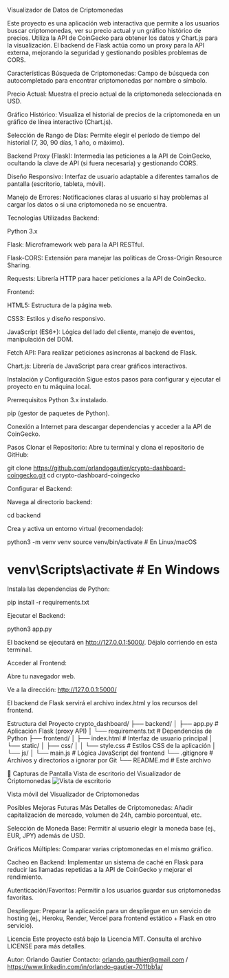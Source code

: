 Visualizador de Datos de Criptomonedas

Este proyecto es una aplicación web interactiva que permite a los usuarios buscar criptomonedas, ver su precio actual y un gráfico histórico de precios. Utiliza la API de CoinGecko para obtener los datos y Chart.js para la visualización. El backend de Flask actúa como un proxy para la API externa, mejorando la seguridad y gestionando posibles problemas de CORS.

Características
Búsqueda de Criptomonedas: Campo de búsqueda con autocompletado para encontrar criptomonedas por nombre o símbolo.

Precio Actual: Muestra el precio actual de la criptomoneda seleccionada en USD.

Gráfico Histórico: Visualiza el historial de precios de la criptomoneda en un gráfico de línea interactivo (Chart.js).

Selección de Rango de Días: Permite elegir el período de tiempo del historial (7, 30, 90 días, 1 año, o máximo).

Backend Proxy (Flask): Intermedia las peticiones a la API de CoinGecko, ocultando la clave de API (si fuera necesaria) y gestionando CORS.

Diseño Responsivo: Interfaz de usuario adaptable a diferentes tamaños de pantalla (escritorio, tableta, móvil).

Manejo de Errores: Notificaciones claras al usuario si hay problemas al cargar los datos o si una criptomoneda no se encuentra.

Tecnologías Utilizadas
Backend:

Python 3.x

Flask: Microframework web para la API RESTful.

Flask-CORS: Extensión para manejar las políticas de Cross-Origin Resource Sharing.

Requests: Librería HTTP para hacer peticiones a la API de CoinGecko.

Frontend:

HTML5: Estructura de la página web.

CSS3: Estilos y diseño responsivo.

JavaScript (ES6+): Lógica del lado del cliente, manejo de eventos, manipulación del DOM.

Fetch API: Para realizar peticiones asíncronas al backend de Flask.

Chart.js: Librería de JavaScript para crear gráficos interactivos.

Instalación y Configuración
Sigue estos pasos para configurar y ejecutar el proyecto en tu máquina local.

Prerrequisitos
Python 3.x instalado.

pip (gestor de paquetes de Python).

Conexión a Internet para descargar dependencias y acceder a la API de CoinGecko.

Pasos
Clonar el Repositorio:
Abre tu terminal y clona el repositorio de GitHub:

git clone https://github.com/orlandogautier/crypto-dashboard-coingecko.git
cd crypto-dashboard-coingecko

Configurar el Backend:

Navega al directorio backend:

cd backend

Crea y activa un entorno virtual (recomendado):

python3 -m venv venv
source venv/bin/activate  # En Linux/macOS
# venv\Scripts\activate   # En Windows

Instala las dependencias de Python:

pip install -r requirements.txt

Ejecutar el Backend:

python3 app.py

El backend se ejecutará en http://127.0.0.1:5000/. Déjalo corriendo en esta terminal.

Acceder al Frontend:

Abre tu navegador web.

Ve a la dirección: http://127.0.0.1:5000/

El backend de Flask servirá el archivo index.html y los recursos del frontend.

Estructura del Proyecto
crypto_dashboard/
├── backend/
│   ├── app.py              # Aplicación Flask (proxy API)
│   └── requirements.txt    # Dependencias de Python
├── frontend/
│   ├── index.html          # Interfaz de usuario principal
│   └── static/
│       ├── css/
│       │   └── style.css   # Estilos CSS de la aplicación
│       └── js/
│           └── main.js     # Lógica JavaScript del frontend
└── .gitignore              # Archivos y directorios a ignorar por Git
└── README.md               # Este archivo

📸 Capturas de Pantalla
Vista de escritorio del Visualizador de Criptomonedas
![Vista de escritorio](images/desktop-screenshot.png)

Vista móvil del Visualizador de Criptomonedas

Posibles Mejoras Futuras
Más Detalles de Criptomonedas: Añadir capitalización de mercado, volumen de 24h, cambio porcentual, etc.

Selección de Moneda Base: Permitir al usuario elegir la moneda base (ej., EUR, JPY) además de USD.

Gráficos Múltiples: Comparar varias criptomonedas en el mismo gráfico.

Cacheo en Backend: Implementar un sistema de caché en Flask para reducir las llamadas repetidas a la API de CoinGecko y mejorar el rendimiento.

Autenticación/Favoritos: Permitir a los usuarios guardar sus criptomonedas favoritas.

Despliegue: Preparar la aplicación para un despliegue en un servicio de hosting (ej., Heroku, Render, Vercel para frontend estático + Flask en otro servicio).

Licencia
Este proyecto está bajo la Licencia MIT. Consulta el archivo LICENSE para más detalles.

Autor: Orlando Gautier
Contacto: orlando.gauthier@gmail.com / https://www.linkedin.com/in/orlando-gautier-7011bb1a/
